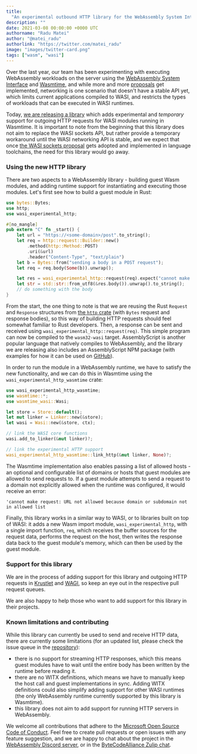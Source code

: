 ```yaml
---
title:
  "An experimental outbound HTTP library for the WebAssembly System Interface"
description: ""
date: 2021-03-08 00:00:00 +0000 UTC
authorname: "Radu Matei"
author: "@matei_radu"
authorlink: "https://twitter.com/matei_radu"
image: "images/twitter-card.png"
tags: ["wasm", "wasi"]
---
```


Over the last year, our team has been experimenting with executing WebAssembly
workloads on the server using the [WebAssembly System Interface][wasi] and
[Wasmtime][wasmtime], and while more and more [proposals][proposals] get
implemented, networking is one scenario that doesn't have a stable API yet,
which limits current applications compiled to WASI, and restricts the types of
workloads that can be executed in WASI runtimes.

Today, [we are releasing a library][gh] which adds experimental and _temporary_
support for outgoing HTTP requests for WASI modules running in Wasmtime. It is
important to note from the beginning that this library does not aim to replace
the WASI sockets API, but rather provide a temporary workaround until the WASI
networking API is stable, and we expect that once [the WASI sockets
proposal][sockets-wip] gets adopted and implemented in language toolchains, the
need for this library would go away.

### Using the new HTTP library

There are two aspects to a WebAssembly library - building guest Wasm modules,
and adding runtime support for instantiating and executing those modules. Let's
first see how to build a guest module in Rust:

```rust
use bytes::Bytes;
use http;
use wasi_experimental_http;

#[no_mangle]
pub extern "C" fn _start() {
    let url = "https://<some-domain>/post".to_string();
    let req = http::request::Builder::new()
        .method(http::Method::POST)
        .uri(&url)
        .header("Content-Type", "text/plain")
    let b = Bytes::from("sending a body in a POST request");
    let req = req.body(Some(b)).unwrap();

    let res = wasi_experimental_http::request(req).expect("cannot make request");
    let str = std::str::from_utf8(&res.body()).unwrap().to_string();
    // do something with the body
}
```

From the start, the one thing to note is that we are reusing the Rust `Request`
and `Response` structures from [the `http` crate][rust-http] (with `Bytes`
request and response bodies), so this way of building HTTP requests should feel
somewhat familiar to Rust developers. Then, a response can be sent and received
using `wasi_experimental_http::request(req)`. This simple program can now be
compiled to the `wasm32-wasi` target. AssemblyScript is another popular language
that natively compiles to WebAssembly, and the library we are releasing also
includes an AssemblyScript NPM package (with examples for how it can be used on
[GitHub][gh]).

In order to run the module in a WebAssembly runtime, we have to satisfy the new
functionality, and we can do this in Wasmtime using the
`wasi_experimental_http_wasmtime` crate:

```rust
use wasi_experimental_http_wasmtime;
use wasmtime::*;
use wasmtime_wasi::Wasi;

let store = Store::default();
let mut linker = Linker::new(&store);
let wasi = Wasi::new(&store, ctx);

// link the WASI core functions
wasi.add_to_linker(&mut linker)?;

// link the experimental HTTP support
wasi_experimental_http_wasmtime::link_http(&mut linker, None)?;
```

The Wasmtime implementation also enables passing a list of allowed hosts - an
optional and configurable list of domains or hosts that guest modules are
allowed to send requests to. If a guest module attempts to send a request to a
domain not explicitly allowed when the runtime was configured, it would receive
an error:

```
'cannot make request: URL not allowed because domain or subdomain not in allowed list
```

Finally, this library works in a similar way to WASI, or to libraries built on
top of WASI: it adds a new Wasm import module, `wasi_experimental_http`, with a
single import function, `req`, which receives the buffer sources for the request
data, performs the request on the host, then writes the response data back to
the guest module's memory, which can then be used by the guest module.

### Support for this library

We are in the process of adding support for this library and outgoing HTTP
requests in [Krustlet][krustlet] and [WAGI][wagi], so keep an eye out in the
respective pull request queues.

We are also happy to help those who want to add support for this library in
their projects.

### Known limitations and contributing

While this library can currently be used to send and receive HTTP data, there
are currently some limitations (for an updated list, please check the issue
queue in the [repository][gh]):

- there is no support for streaming HTTP responses, which this means guest
  modules have to wait until the entire body has been written by the runtime
  before reading it.
- there are no WITX definitions, which means we have to manually keep the host
  call and guest implementations in sync. Adding WITX definitions could also
  simplify adding support for other WASI runtimes (the only WebAssembly runtime
  currently supported by this library is Wasmtime).
- this library does not aim to add support for running HTTP servers in
  WebAssembly.

We welcome all contributions that adhere to the [Microsoft Open Source Code of
Conduct][coc]. Feel free to create pull requests or open issues with any feature
suggestion, and we are happy to chat about the project in the [WebAssembly
Discord server][discord], or in the [ByteCodeAlliance Zulip chat][ba-zulip].

[proposals]: https://github.com/webassembly/proposals
[sockets-article]: https://radu-matei.com/blog/towards-sockets-networking-wasi/
[wasi]: https://wasi.dev/
[sockets-wip]: https://github.com/WebAssembly/WASI/pull/312
[wagi-outbound]: https://github.com/deislabs/wagi/issues/14
[wasmtime]: https://github.com/bytecodealliance/wasmtime
[gh]: https://github.com/deislabs/wasi-experimental-http
[rust-http]: https://crates.io/crates/http
[wasmtime]: https://github.com/bytecodealliance/wasmtime
[krustlet]: https://github.com/deislabs/krustlet
[wagi]: https://github.com/deislabs/wagi
[coc]: https://opensource.microsoft.com/codeofconduct/
[discord]: https://discordapp.com/invite/nEFErF8
[ba-zulip]: https://bytecodealliance.zulipchat.com/
